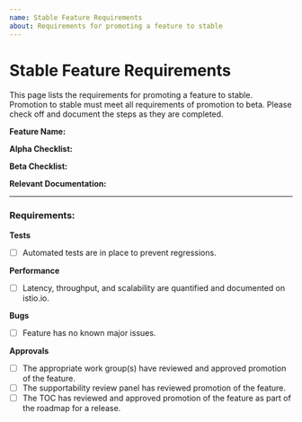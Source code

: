 ```yaml
---
name: Stable Feature Requirements
about: Requirements for promoting a feature to stable
---
```


# Stable Feature Requirements

This page lists the requirements for promoting a feature to stable. Promotion to stable must meet all requirements of promotion to beta. Please check off and document the steps as they are completed.

**Feature Name:** 

**Alpha Checklist:**

**Beta Checklist:**

**Relevant Documentation:**

--- 

### Requirements: 

**Tests**

- [ ] Automated tests are in place to prevent regressions. 

**Performance**

- [ ] Latency, throughput, and scalability are quantified and documented on
	istio.io. 

**Bugs**

- [ ] Feature has no known major issues. 

**Approvals**

- [ ] The appropriate work group(s) have reviewed and approved promotion of the feature.
- [ ] The supportability review panel has reviewed promotion of the feature.  
- [ ] The TOC has reviewed and approved promotion of the feature as part of the
	roadmap for a release.
